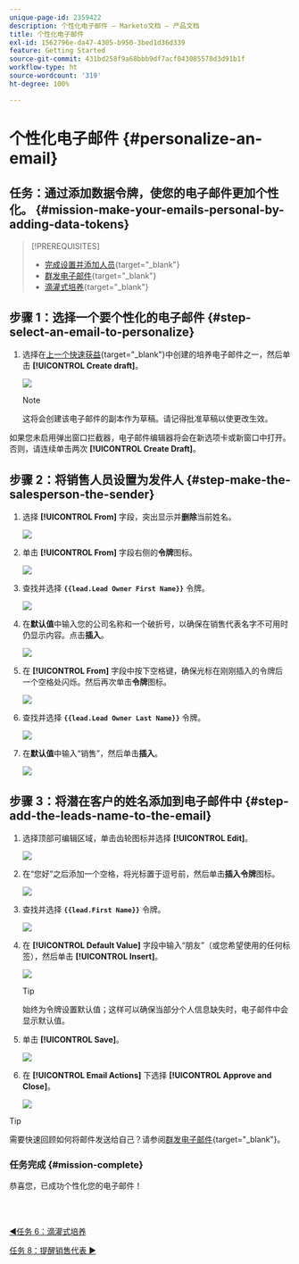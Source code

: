 ```yaml
---
unique-page-id: 2359422
description: 个性化电子邮件 – Marketo文档 – 产品文档
title: 个性化电子邮件
exl-id: 1562796e-da47-4305-b950-3bed1d36d339
feature: Getting Started
source-git-commit: 431bd258f9a68bbb9df7acf043085578d3d91b1f
workflow-type: ht
source-wordcount: '319'
ht-degree: 100%

---
```


# 个性化电子邮件 {#personalize-an-email}

## 任务：通过添加数据令牌，使您的电子邮件更加个性化。 {#mission-make-your-emails-personal-by-adding-data-tokens}

>[!PREREQUISITES]
>
>* [完成设置并添加人员](/help/marketo/getting-started/quick-wins/get-set-up-and-add-a-person.md){target="_blank"}
>* [群发电子邮件](/help/marketo/getting-started/quick-wins/send-an-email.md){target="_blank"}
>* [滴灌式培养](/help/marketo/getting-started/quick-wins/drip-drip-nurture.md){target="_blank"}

## 步骤 1：选择一个要个性化的电子邮件 {#step-select-an-email-to-personalize}

1. 选择在[上一个快速获益](/help/marketo/getting-started/quick-wins/drip-drip-nurture.md){target="_blank"}中创建的培养电子邮件之一，然后单击 **[!UICONTROL Create draft]**。

   ![](assets/personalize-an-email-1.png)

   >[!NOTE]
   >
   >这将会创建该电子邮件的副本作为草稿。请记得批准草稿以使更改生效。

如果您未启用弹出窗口拦截器，电子邮件编辑器将会在新选项卡或新窗口中打开。否则，请连续单击两次 **[!UICONTROL Create Draft]**。

## 步骤 2：将销售人员设置为发件人 {#step-make-the-salesperson-the-sender}

1. 选择 **[!UICONTROL From]** 字段，突出显示并&#x200B;**删除**&#x200B;当前姓名。

   ![](assets/personalize-an-email-2.png)

1. 单击 **[!UICONTROL From]** 字段右侧的&#x200B;**令牌**&#x200B;图标。

   ![](assets/personalize-an-email-3.png)

1. 查找并选择 **`{{lead.Lead Owner First Name}}`** 令牌。

   ![](assets/personalize-an-email-4.png)

1. 在&#x200B;**默认值**&#x200B;中输入您的公司名称和一个破折号，以确保在销售代表名字不可用时仍显示内容。点击&#x200B;**插入**。

   ![](assets/personalize-an-email-5.png)

1. 在 **[!UICONTROL From]** 字段中按下空格键，确保光标在刚刚插入的令牌后一个空格处闪烁。然后再次单击&#x200B;**令牌**&#x200B;图标。

   ![](assets/personalize-an-email-6.png)

1. 查找并选择 **`{{lead.Lead Owner Last Name}}`** 令牌。

   ![](assets/personalize-an-email-7.png)

1. 在&#x200B;**默认值**&#x200B;中输入“销售”，然后单击&#x200B;**插入**。

   ![](assets/personalize-an-email-8.png)

## 步骤 3：将潜在客户的姓名添加到电子邮件中 {#step-add-the-leads-name-to-the-email}

1. 选择顶部可编辑区域，单击齿轮图标并选择 **[!UICONTROL Edit]**。

   ![](assets/personalize-an-email-9.png)

1. 在“您好”之后添加一个空格，将光标置于逗号前，然后单击&#x200B;**插入令牌**&#x200B;图标。

   ![](assets/personalize-an-email-10.png)

1. 查找并选择 **`{{lead.First Name}}`** 令牌。

   ![](assets/personalize-an-email-11.png)

1. 在 **[!UICONTROL Default Value]** 字段中输入“朋友”（或您希望使用的任何标签），然后单击 **[!UICONTROL Insert]**。

   ![](assets/personalize-an-email-12.png)

   >[!TIP]
   >
   >始终为令牌设置默认值；这样可以确保当部分个人信息缺失时，电子邮件中会显示默认值。

1. 单击 **[!UICONTROL Save]**。

   ![](assets/personalize-an-email-13.png)

1. 在 **[!UICONTROL Email Actions]** 下选择 **[!UICONTROL Approve and Close]**。

   ![](assets/personalize-an-email-14.png)

>[!TIP]
>
>需要快速回顾如何将邮件发送给自己？请参阅[群发电子邮件](/help/marketo/getting-started/quick-wins/send-an-email.md){target="_blank"}。

### 任务完成 {#mission-complete}

恭喜您，已成功个性化您的电子邮件！

<br> 

[◄任务 6：滴灌式培养](/help/marketo/getting-started/quick-wins/drip-drip-nurture.md)

[任务 8：提醒销售代表 ►](/help/marketo/getting-started/quick-wins/alert-the-sales-rep.md)
